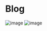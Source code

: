 # Blog
![image](https://user-images.githubusercontent.com/92040611/216804724-5d1d85ce-e60f-48d5-af5b-0150c511137a.png)
![image](https://user-images.githubusercontent.com/92040611/216804734-a87e735c-a961-4e7c-be16-cabf7e68c011.png)

